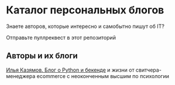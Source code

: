 # Каталог персональных блогов

Знаете авторов, которые интересно и самобытно пишут об IT? 

Отправьте пуллреквест в этот репозиторий

## Авторы и их блоги

[Илья Казямов. Блог о Python и бекенде](https://kaziamov.com) и жизни от свитчера-менеджера ecommerce с неоконченным высшим по психологии
